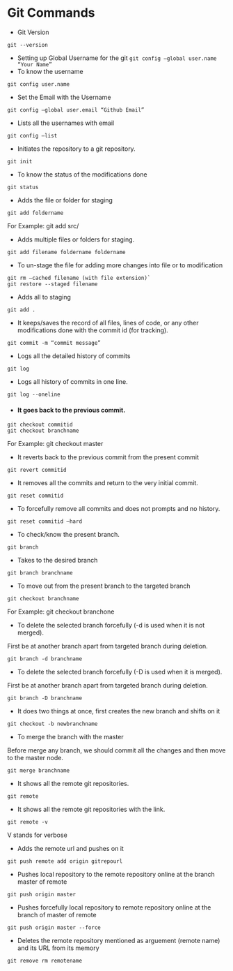 # Git Commands

* Git Version

`git --version`
* Setting up Global Username for the git
`git config –global user.name “Your Name”`
* To know the username

`git config user.name`

* Set the Email with the Username

`git config –global user.email “Github Email”`

* Lists all the usernames with email

`git config –list`

* Initiates the repository to a git repository.

`git init`

* To know the status of the modifications done

`git status`

* Adds the file or folder for staging

```git add filename
git add foldername
```

For Example: git add src/

* Adds multiple files or folders for staging.

`git add filename foldername foldername`	

* To un-stage the file for adding more changes into file or to modification

```
git rm –cached filename (with file extension)`	
git restore --staged filename
```
* Adds all to staging

`git add .	`

* It keeps/saves the record of all files, lines of code, or any other modifications done with the commit id (for tracking).

`git commit -m “commit message”`

* Logs all the detailed history of commits

`git log`

* Logs all history of commits in one line.

`git log --oneline`

* #### It goes back to the previous commit.

```
git checkout commitid
git checkout branchname
```

For Example: git checkout master 

* It reverts back to the previous commit from the present commit

`git revert commitid`

* It removes all the commits and return to the very initial commit.

`git reset commitid`	

* To forcefully remove all commits and does not prompts and no history.

`git reset commitid –hard`

* To check/know the present branch.

`git branch`

* Takes to the desired branch

`git branch branchname`

* To move out from the present branch to the targeted branch

`git checkout branchname`

For Example: git checkout branchone

* To delete the selected branch forcefully (-d is used when it is not merged).

First be at another branch apart from targeted branch during deletion.

`git branch -d branchname` 

* To delete the selected branch forcefully (-D is used when it is merged).

First be at another branch apart from targeted branch during deletion.

`git branch -D branchname`

* It does two things at once, first creates the new branch and shifts on it

`git checkout -b newbranchname`

* To merge the branch with the master

Before merge any branch, we should commit all the changes and then move to the master node.

`git merge branchname`

* It shows all the remote git repositories.

`git remote`

* It shows all the remote git repositories with the link.

`git remote -v`

V stands for verbose

* Adds the remote url and pushes on it

`git push remote add origin gitrepourl`

* Pushes local repository to the remote repository online at the branch master of remote

`git push origin master`

* Pushes forcefully local repository to remote repository online at the branch of master of remote

`git push origin master --force`

* Deletes the remote repository mentioned as arguement (remote name) and its URL from its memory

`git remove rm remotename`
